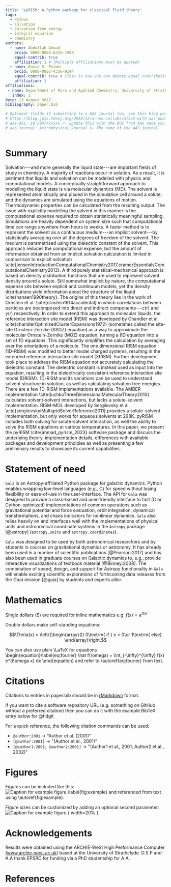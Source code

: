 ```yaml
---
title: 'pyRISM: A Python package for classical fluid theory'
tags:
  - Python
  - solvation
  - solvation free energy
  - integral equation
  - chemistry
authors:
  - name: Abdullah Ahmad
    orcid: 0000-0002-6315-749X
    equal-contrib: true
    affiliation: 1 # (Multiple affiliations must be quoted)
  - name: David S. Palmer
    orcid: 0000-0003-4356-9144
    equal-contrib: true # (This is how you can denote equal contributions between multiple authors)
    affiliation: 1
affiliations:
 - name: Department of Pure and Applied Chemistry, University of Strathclyde, Thomas Graham Building, 295 Cathedral Street, Glasgow G1 1XL, United Kingdom
   index: 1
date: 13 August 2017
bibliography: paper.bib

# Optional fields if submitting to a AAS journal too, see this blog post:
# https://blog.joss.theoj.org/2018/12/a-new-collaboration-with-aas-publishing
# aas-doi: 10.3847/xxxxx <- update this with the DOI from AAS once you know it.
# aas-journal: Astrophysical Journal <- The name of the AAS journal.
---
```


# Summary

Solvation---and more generally the liquid state---are important fields of study in chemistry.
A majority of reactions occur in solution.
As a result, it is pertinent that liquids and solvation can be modelled with physics and computational models.
A conceptually straightforward approach to modelling the liquid state is via molecular dynamics (MD). 
The solvent is represented atomistically and placed in the simulation cell around a solute, and the dynamics are simulated using the equations of motion.
Thermodynamic properties can be calculated from the resulting output.
The issue with explicitly modelling the solvent in this manner is the computational expense required to obtain statistically meaningful sampling.
Simulations are heavily dependent on system size such that computational time can range anywhere from hours to weeks.
A faster method is to represent the solvent as a continuous medium---an implicit solvent---by statistically averaging over all the degrees of freedom of the solvent.
The medium is parametrised using the dielectric constant of the solvent.
This approach reduces the computational expense, but the amount of information obtained from an implicit solvation calculation is limited in comparison to explicit solvation \cite{jensenIntroductionComputationalChemistry2017,cramerEssentialsComputationalChemistry2013}.
A third purely statistical-mechanical approach is based on density distribution functions that are used to represent solvent density around a solute.
Still somewhat implicit by nature, the computational expense sits between explicit and continuum models, yet the density distributions yield information about the structure of the liquid \cite{hansen1990theory}.
The origins of this theory lies in the work of Ornstein et al. \cite{ornstein1914accidental} in which correlations between particles are decomposed into direct and indirect components---$c(r)$ and $\gamma(r)$ respectively.
In order to extend this approach to molecular liquids, the reference interaction site model (RISM) was developed by Chandler et al. \cite{chandlerOptimizedClusterExpansions1972} (sometimes called the site-site Ornstein-Zernike (SSOZ) equation) as a way to approximate the molecular Ornstein-Zernike (MOZ) equation, turning a 6D equation into a set of 1D equations.
This significantly simplifies the calculation by averaging over the orientations of a molecule.
The one dimensional RISM equation (1D-RISM) was modified to better model charged systems, resulting in the extended reference interaction site model (XRISM).
Further development took place to address the RISM equation not accurately calculating the dielectric constant.
The dielectric constant is instead used as input into the equation, resulting in the dielectrically consistent reference interaction site model (DRISM).
1D-RISM and its variations can be used to understand solvent structure in solution, as well as calculating solvation free energies.
There are a few 1D-RISM implementations available.
The AMBER implementation \cite{luchkoThreeDimensionalMolecularTheory2010} calculates solvent-solvent interactions, but lacks a solute-solvent implementation.
RISM-MOL developed by Sergiievsky et al. \cite{sergiievskyiMultigridSolverReference2011} provides a solute-solvent implementation, but only works for aqueous solvents at 298K.
pyRISM includes both solving for solute-solvent interaction, as well the ability to solve the RISM equations at various temperatures.
In this paper, we present the pyRISM \cite{ahmad_pyrism_2023} software package and discuss the underlying theory, implementation details, differences with available packages and development principles as well as presenting a few preliminary results to showcase its current capabilities.

# Statement of need

`Gala` is an Astropy-affiliated Python package for galactic dynamics. Python
enables wrapping low-level languages (e.g., C) for speed without losing
flexibility or ease-of-use in the user-interface. The API for `Gala` was
designed to provide a class-based and user-friendly interface to fast (C or
Cython-optimized) implementations of common operations such as gravitational
potential and force evaluation, orbit integration, dynamical transformations,
and chaos indicators for nonlinear dynamics. `Gala` also relies heavily on and
interfaces well with the implementations of physical units and astronomical
coordinate systems in the `Astropy` package [@astropy] (`astropy.units` and
`astropy.coordinates`).

`Gala` was designed to be used by both astronomical researchers and by
students in courses on gravitational dynamics or astronomy. It has already been
used in a number of scientific publications [@Pearson:2017] and has also been
used in graduate courses on Galactic dynamics to, e.g., provide interactive
visualizations of textbook material [@Binney:2008]. The combination of speed,
design, and support for Astropy functionality in `Gala` will enable exciting
scientific explorations of forthcoming data releases from the *Gaia* mission
[@gaia] by students and experts alike.

# Mathematics

Single dollars ($) are required for inline mathematics e.g. $f(x) = e^{\pi/x}$

Double dollars make self-standing equations:

$$\Theta(x) = \left\{\begin{array}{l}
0\textrm{ if } x < 0\cr
1\textrm{ else}
\end{array}\right.$$

You can also use plain \LaTeX for equations
\begin{equation}\label{eq:fourier}
\hat f(\omega) = \int_{-\infty}^{\infty} f(x) e^{i\omega x} dx
\end{equation}
and refer to \autoref{eq:fourier} from text.

# Citations

Citations to entries in paper.bib should be in
[rMarkdown](http://rmarkdown.rstudio.com/authoring_bibliographies_and_citations.html)
format.

If you want to cite a software repository URL (e.g. something on GitHub without a preferred
citation) then you can do it with the example BibTeX entry below for @fidgit.

For a quick reference, the following citation commands can be used:
- `@author:2001`  ->  "Author et al. (2001)"
- `[@author:2001]` -> "(Author et al., 2001)"
- `[@author1:2001; @author2:2001]` -> "(Author1 et al., 2001; Author2 et al., 2002)"

# Figures

Figures can be included like this:
![Caption for example figure.\label{fig:example}](figure.png)
and referenced from text using \autoref{fig:example}.

Figure sizes can be customized by adding an optional second parameter:
![Caption for example figure.](figure.png){ width=20% }

# Acknowledgements

Results were obtained using the ARCHIE-WeSt High Performance Computer (www.archie-west.ac.uk) based at the University of Strathclyde.
D.S.P and A.A thank EPSRC for funding via a PhD studentship for A.A.

# References